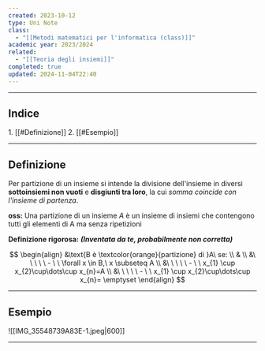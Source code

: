 ```yaml
---
created: 2023-10-12
type: Uni Note
class:
  - "[[Metodi matematici per l'informatica (class)]]"
academic year: 2023/2024
related:
  - "[[Teoria degli insiemi]]"
completed: true
updated: 2024-11-04T22:40
---
```

---
## Indice
1. [[#Definizione]]
2. [[#Esempio]]

---
## Definizione

Per partizione di un insieme si intende la divisione dell'insieme in diversi **sottoinsiemi non vuoti** e **disgiunti tra loro**, la cui *somma coincide con l'insieme di partenza*.

**oss:** Una partizione di un insieme *A* è un insieme di insiemi che contengono tutti gli elementi di A ma senza ripetizioni

**Definizione rigorosa:** ***(Inventata da te, probabilmente non corretta)***

$$
\begin{align}
&\text{B è \textcolor{orange}{partizione} di }A\ se: \\
& \\
&\ \ \ \ \ - \ \  \forall x \in B,\ x \subseteq A \\
&\ \ \ \ \ - \ \  x_{1} \cup x_{2}\cup\dots\cup x_{n}=A \\
&\ \ \ \ \ - \ \  x_{1} \cup x_{2}\cup\dots\cup x_{n}= \emptyset
\end{align}
$$


---
## Esempio

![[IMG_35548739A83E-1.jpeg|600]]

---
